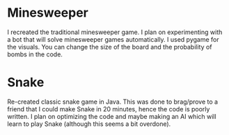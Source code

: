 # Minesweeper
I recreated the traditional minesweeper game. I plan on experimenting with a bot that will solve minesweeper games automatically.
I used pygame for the visuals.  You can change the size of the board and the probability of bombs in the code.

# Snake
Re-created classic snake game in Java. This was done to brag/prove to a friend that I could make Snake in 20 minutes, hence the code is poorly written. I plan on optimizing the code and maybe making an AI which will learn to play Snake (although this seems a bit overdone).
